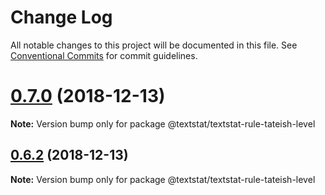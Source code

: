 # Change Log

All notable changes to this project will be documented in this file.
See [Conventional Commits](https://conventionalcommits.org) for commit guidelines.

# [0.7.0](https://github.com/textlint/textstat/compare/v0.6.2...v0.7.0) (2018-12-13)

**Note:** Version bump only for package @textstat/textstat-rule-tateish-level





## [0.6.2](https://github.com/textlint/textstat/compare/v0.6.1...v0.6.2) (2018-12-13)

**Note:** Version bump only for package @textstat/textstat-rule-tateish-level
